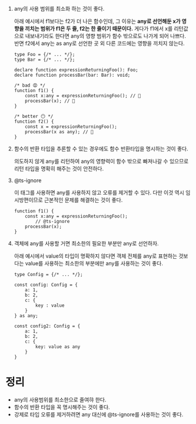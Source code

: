 1. any의 사용 범위를 최소화 하는 것이 좋다.
    
    아래 예시에서 f1보다는 f2가 더 나은 함수인데, 그 이유는 **any로 선언해둔 x가 영향을 끼치는 범위가 f1은 두 줄, f2는 한 줄이기 때문이다.** 게다가 f1에서 x를 리턴값으로 내보내기라도 한다면 any의 영향 범위가 함수 밖으로도 나가게 되어 나쁘다. 반면 f2에서 any는 as any로 선언한 곳 외 다른 코드에는 영향을 끼치지 않는다.
    
    ```tsx
    type Foo = {/* ... */};
    type Bar = {/* ... */};
    
    declare function expressionReturningFoo(): Foo;
    declare function processBar(bar: Bar): void;
    
    /* bad 😡 */
    function f1() {
        const x:any = expressionReturningFoo(); // 🥲
        processBar(x); // 🥲
    }
    
    /* better 😶 */
    function f2() {
        const x = expressionReturningFoo();
        processBar(x as any); // 🥲
    }
    ```
    
2. 함수의 반환 타입을 추론할 수 있는 경우에도 함수 반환타입을 명시하는 것이 좋다.
    
    의도하지 않게 any를 리턴하여 any의 영향력이 함수 밖으로 빠져나갈 수 있으므로 리턴 타입을 명확히 해주는 것이 안전하다.
    
3. @ts-ignore
    
    이 태그를 사용하면 any를 사용하지 않고 오류를 제거할 수 있다. 다만 이것 역시 임시방편이므로 근본적인 문제를 해결하는 것이 좋다.
    
    ```tsx
    function f1() {
        const x:any = expressionReturningFoo();
    		// @ts-ignore
        processBar(x);
    }
    ```
    
4. 객체에 any를 사용할 거면 최소한의 필요한 부분만 any로 선언하자.
    
    아래 예시에서 value의 타입이 명확하지 않다면 객체 전체를 any로 표현하는 것보다는 value를 사용하는 최소한의 부분에만 any를 사용하는 것이 좋다.
    
    ```tsx
    type Config = {/* ... */};
    
    const config: Config = {
        a: 1,
        b: 2, 
        c: {
            key : value
        }
    } as any;
    
    const config2: Config = {
        a: 1, 
        b: 2,
        c: {
            key: value as any
        }
    }
    ```
    

# 정리

- any의 사용범위를 최소한으로 줄여햐 한다.
- 함수의 반환 타입을 꼭 명시해주는 것이 좋다.
- 강제로 타입 오류를 제거하려면 any 대신에 @ts-ignore를 사용하는 것이 좋다.